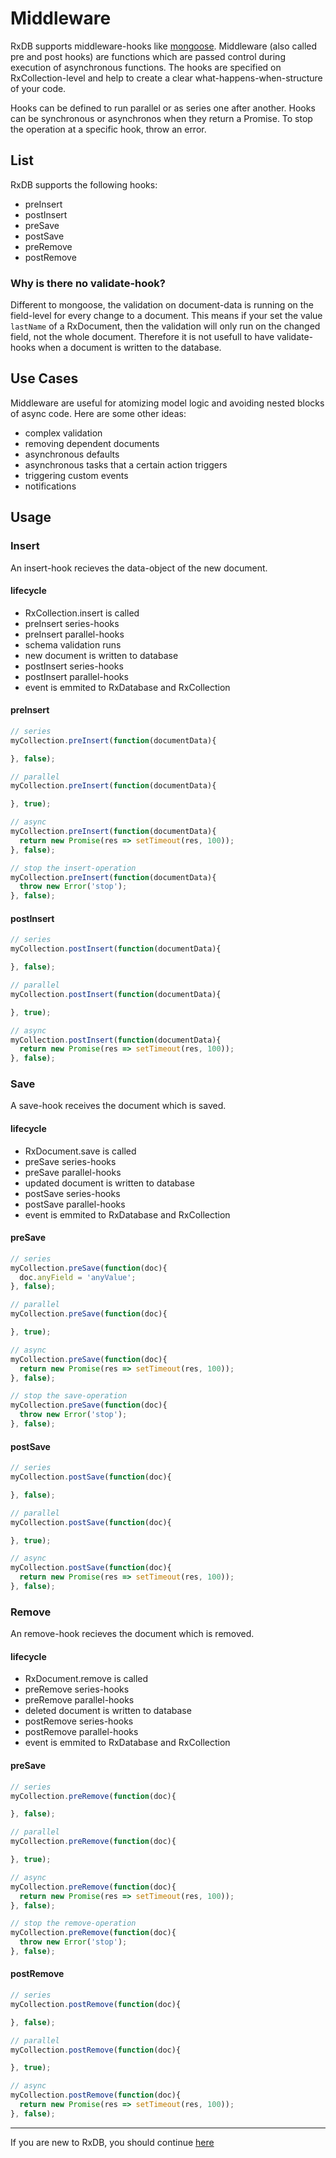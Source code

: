 # Middleware
RxDB supports middleware-hooks like [mongoose](http://mongoosejs.com/docs/middleware.html).
Middleware (also called pre and post hooks) are functions which are passed control during execution of asynchronous functions.
The hooks are specified on RxCollection-level and help to create a clear what-happens-when-structure of your code.

Hooks can be defined to run parallel or as series one after another.
Hooks can be synchronous or asynchronos when they return a Promise.
To stop the operation at a specific hook, throw an error.

## List
RxDB supports the following hooks:
- preInsert
- postInsert
- preSave
- postSave
- preRemove
- postRemove

### Why is there no validate-hook?
Different to mongoose, the validation on document-data is running on the field-level for every change to a document.
This means if your set the value ```lastName``` of a RxDocument, then the validation will only run on the changed field, not the whole document.
Therefore it is not usefull to have validate-hooks when a document is written to the database.


## Use Cases
Middleware are useful for atomizing model logic and avoiding nested blocks of async code.
Here are some other ideas:

- complex validation
- removing dependent documents
- asynchronous defaults
- asynchronous tasks that a certain action triggers
- triggering custom events
- notifications

## Usage

### Insert
An insert-hook recieves the data-object of the new document.


#### lifecycle
- RxCollection.insert is called
- preInsert series-hooks
- preInsert parallel-hooks
- schema validation runs
- new document is written to database
- postInsert series-hooks
- postInsert parallel-hooks
- event is emmited to RxDatabase and RxCollection

#### preInsert

```js
// series
myCollection.preInsert(function(documentData){

}, false);

// parallel
myCollection.preInsert(function(documentData){

}, true);

// async
myCollection.preInsert(function(documentData){
  return new Promise(res => setTimeout(res, 100));
}, false);

// stop the insert-operation
myCollection.preInsert(function(documentData){
  throw new Error('stop');
}, false);
```

#### postInsert

```js
// series
myCollection.postInsert(function(documentData){

}, false);

// parallel
myCollection.postInsert(function(documentData){

}, true);

// async
myCollection.postInsert(function(documentData){
  return new Promise(res => setTimeout(res, 100));
}, false);
```



### Save
A save-hook receives the document which is saved.

#### lifecycle
- RxDocument.save is called
- preSave series-hooks
- preSave parallel-hooks
- updated document is written to database
- postSave series-hooks
- postSave parallel-hooks
- event is emmited to RxDatabase and RxCollection

#### preSave

```js
// series
myCollection.preSave(function(doc){
  doc.anyField = 'anyValue';
}, false);

// parallel
myCollection.preSave(function(doc){

}, true);

// async
myCollection.preSave(function(doc){
  return new Promise(res => setTimeout(res, 100));
}, false);

// stop the save-operation
myCollection.preSave(function(doc){
  throw new Error('stop');
}, false);
```

#### postSave

```js
// series
myCollection.postSave(function(doc){

}, false);

// parallel
myCollection.postSave(function(doc){

}, true);

// async
myCollection.postSave(function(doc){
  return new Promise(res => setTimeout(res, 100));
}, false);
```




### Remove
An remove-hook recieves the document which is removed.

#### lifecycle
- RxDocument.remove is called
- preRemove series-hooks
- preRemove parallel-hooks
- deleted document is written to database
- postRemove series-hooks
- postRemove parallel-hooks
- event is emmited to RxDatabase and RxCollection

#### preSave

```js
// series
myCollection.preRemove(function(doc){

}, false);

// parallel
myCollection.preRemove(function(doc){

}, true);

// async
myCollection.preRemove(function(doc){
  return new Promise(res => setTimeout(res, 100));
}, false);

// stop the remove-operation
myCollection.preRemove(function(doc){
  throw new Error('stop');
}, false);
```

#### postRemove

```js
// series
myCollection.postRemove(function(doc){

}, false);

// parallel
myCollection.postRemove(function(doc){

}, true);

// async
myCollection.postRemove(function(doc){
  return new Promise(res => setTimeout(res, 100));
}, false);
```


---------
If you are new to RxDB, you should continue [here](./ORM.md)
